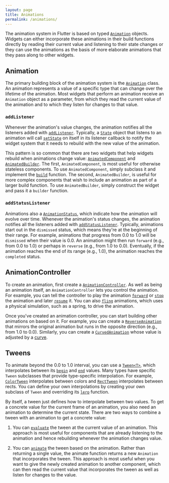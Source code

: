 ```yaml
---
layout: page
title: Animations
permalink: /animations/
---
```


The animation system in Flutter is based on typed
[`Animation`](http://docs.flutter.io/flutter/animation/Animation-class.html)
objects. Widgets can either incorporate these animations in their build
functions directly by reading their current value and listening to their
state changes or they can use the animations as the basis of more elaborate
animations that they pass along to other widgets.

## Animation

The primary building block of the animation system is the
[`Animation`](http://docs.flutter.io/flutter/animation/Animation-class.html)
class.  An animation represents a value of a specific type that can change
over the lifetime of the animation. Most widgets that perform an animation
receive an `Animation` object as a parameter, from which they read the current
value of the animation and to which they listen for changes to that value.

### `addListener`

Whenever the animation's value changes, the animation notifies all the
listeners added with
[`addListener`](http://docs.flutter.io/flutter/animation/Animation/addListener.html).
Typically, a [`State`](http://docs.flutter.io/flutter/widgets/State-class.html)
object that listens to an animation will call
[`setState`](http://docs.flutter.io/flutter/widgets/State/setState.html) on
itself in its listener callback to notify the widget system that it needs to
rebuild with the new value of the animation.

This pattern is so common that there are two widgets that help widgets rebuild
when animations change value:
[`AnimatedComponent`](http://docs.flutter.io/flutter/widgets/AnimatedComponent-class.html)
and
[`AnimatedBuilder`](http://docs.flutter.io/flutter/widgets/AnimatedBuilder-class.html).
The first, `AnimatedComponent`, is most useful for otherwise stateless
components. To use `AnimatedComponent`, simply subclass it and implement the
[`build`](http://docs.flutter.io/flutter/widgets/AnimatedComponent/build.html)
function. The second, `AnimatedBuilder`, is useful for more complex components
that wish to include an animation as part of a larger build function. To use
`AnimatedBuilder`, simply construct the widget and pass it a `builder` function.

### `addStatusListener`

Animations also a [`AnimationStatus`](http://docs.flutter.io/flutter/animation/AnimationStatus-class.html),
which indicate how the animation will evolve over time. Whenever the animation's
status changes, the animation notifies all the listeners added with
[`addStatusListener`](http://docs.flutter.io/flutter/animation/Animation/addStatusListener.html).
Typically, animations start out in the `dismissed` status, which means they're
at the beginning of their range. For example, animations that progress from 0.0
to 1.0 will be `dismissed` when their value is 0.0. An animation might then run
`forward` (e.g., from 0.0 to 1.0) or perhaps in `reverse` (e.g., from 1.0 to
0.0). Eventually, if the animation reaches the end of its range (e.g., 1.0), the
animation reaches the `completed` status.

## AnimationController

To create an animation, first create a
[`AnimationController`](http://docs.flutter.io/flutter/animation/AnimationController-class.html).
As well as being an animation itself, an `AnimationController` lets you control
the animation. For example, you can tell the controller to play the animation
[`forward`](http://docs.flutter.io/flutter/animation/AnimationController/forward.html)
or [`stop`](http://docs.flutter.io/flutter/animation/AnimationController/stop.html)
the animation and later
[`resume`](http://docs.flutter.io/flutter/animation/AnimationController/resume.html)
it. You can also [`fling`](http://docs.flutter.io/flutter/animation/AnimationController/fling.html)
animations, which uses a physical simulation, such as a spring, to drive the
animation.

Once you've created an animation controller, you can start building other
animations on based on it. For example, you can create a
[`ReverseAnimation`](http://docs.flutter.io/flutter/animation/ReverseAnimation-class.html)
that mirrors the original animation but runs in the opposite direction (e.g.,
from 1.0 to 0.0). Similarly, you can create a
[`CurvedAnimation`](http://docs.flutter.io/flutter/animation/CurvedAnimation-class.html)
whose value is adjusted by a [curve](http://docs.flutter.io/flutter/animation/Curves-class.html).

## Tweens

To animate beyond the 0.0 to 1.0 interval, you can use a
[`Tween<T>`](http://docs.flutter.io/flutter/animation/Tween-class.html), which
interpolates between its
[`begin`](http://docs.flutter.io/flutter/animation/Tween/begin.html)
and [`end`](http://docs.flutter.io/flutter/animation/Tween/end.html)
values. Many types have specific `Tween` subclasses that provide type-specific
interpolation. For example,
[`ColorTween`](http://docs.flutter.io/flutter/animation/ColorTween-class.html)
interpolates between colors and
[`RectTween`](http://docs.flutter.io/flutter/animation/RectTween-class.html)
interpolates between rects. You can define your own interpolations by creating
your own subclass of `Tween` and overriding its
[`lerp`](http://docs.flutter.io/flutter/animation/Tween/lerp.html)
function.

By itself, a tween just defines how to interpolate between two values. To get
a concrete value for the current frame of an animation, you also need an
animation to determine the current state. There are two ways to combine a tween
with an animation to get a concrete value:

1. You can [`evaluate`](http://docs.flutter.io/flutter/animation/Tween/evaluate.html)
   the tween at the current value of an animation. This approach is most useful
   for components that are already listening to the animation and hence
   rebuilding whenever the animation changes value.

2. You can [`animate`](http://docs.flutter.io/flutter/animation/Animatable/animate.html)
   the tween based on the animation. Rather than returning a single value, the
   animate function returns a new `Animation` that incorporates the tween. This
   approach is most useful when you want to give the newly created animation to
   another component, which can then read the current value that incorporates
   the tween as well as listen for changes to the value.
